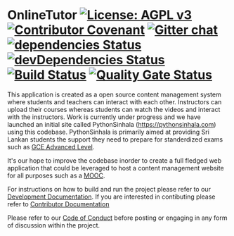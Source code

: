 # OnlineTutor [![License: AGPL v3](https://img.shields.io/badge/License-AGPL%20v3-blue.svg)](https://www.gnu.org/licenses/agpl-3.0) [![Contributor Covenant](https://img.shields.io/badge/Contributor%20Covenant-v1.4%20adopted-ff69b4.svg)](https://github.com/python-sinhala-education-society/OnlineTutor/blob/master/CODE_OF_CONDUCT.md) [![Gitter chat](https://badges.gitter.im/gitterHQ/gitter.png)](https://gitter.im/Python-Sinhala-Education-Society/community) [![dependencies Status](https://david-dm.org/python-sinhala-education-society/OnlineTutor/status.svg)](https://david-dm.org/python-sinhala-education-society/OnlineTutor) [![devDependencies Status](https://david-dm.org/python-sinhala-education-society/OnlineTutor/dev-status.svg)](https://david-dm.org/python-sinhala-education-society/OnlineTutor?type=dev) [![Build Status](https://travis-ci.org/python-sinhala-education-society/OnlineTutor.svg?branch=master)](https://travis-ci.org/python-sinhala-education-society/OnlineTutor) [![Quality Gate Status](https://sonarcloud.io/api/project_badges/measure?project=com.asanka.tutor%3Aonline-tutor&metric=alert_status)](https://sonarcloud.io/dashboard?id=com.asanka.tutor%3Aonline-tutor)

This application is created as a open source content management system where students and teachers can interact with each other. Instructors can upload their courses whereas students can watch the videos and interact with the instructors. Work is currently under progress and we have launched an initial site called PythonSinhala (https://pythonsinhala.com) using this codebase. PythonSinhala is primarily aimed at providing Sri Lankan students the support they need to prepare for standerdized exams such as [GCE Advanced Level](https://en.wikipedia.org/wiki/GCE_Advanced_Level_in_Sri_Lanka).

It's our hope to improve the codebase inorder to create a full fledged web application that could be leveraged to host a content management website for all purposes such as a [MOOC](https://en.wikipedia.org/wiki/Massive_open_online_course).

For instructions on how to build and run the project please refer to our [Development Documentation](https://github.com/python-sinhala-education-society/OnlineTutor/blob/master/docs/DEVELOPER_DOCUMENTATION.md). If you are interested in contibuting please refer to [Contributor Documentation](https://github.com/python-sinhala-education-society/OnlineTutor/blob/master/docs/CONTRIBUTING.md)

Please refer to our [Code of Conduct](https://github.com/python-sinhala-education-society/OnlineTutor/blob/master/docs/CODE_OF_CONDUCT.md) before posting or engaging in any form of discussion within the project.
